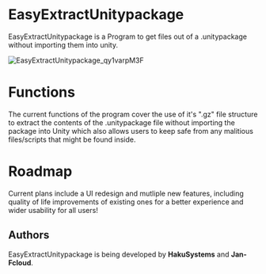 ﻿# EasyExtractUnitypackage
EasyExtractUnitypackage is a Program to get files out of a .unitypackage without importing them into unity.

![EasyExtractUnitypackage_qy1varpM3F](https://user-images.githubusercontent.com/47220014/155371334-2c00a26e-d384-4934-9a4d-5a18c1b772a8.gif)

# Functions
The current functions of the program cover the use of it's ".gz" file structure to extract the contents of the .unitypackage file without importing the package into Unity which also allows users to keep safe from any malitious files/scripts that might be found inside.

# Roadmap
Current plans include a UI redesign and mutliple new features, including quality of life improvements of existing ones for a better experience and wider usability for all users!

## Authors
EasyExtractUnitypackage is being developed by **HakuSystems** and **Jan-Fcloud**.
